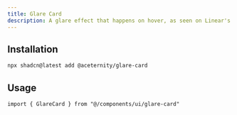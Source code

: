 ```yaml
---
title: Glare Card
description: A glare effect that happens on hover, as seen on Linear's website
---
```


## Installation

```bash
npx shadcn@latest add @aceternity/glare-card
```

## Usage

```tsx showLineNumbers
import { GlareCard } from "@/components/ui/glare-card"
```

